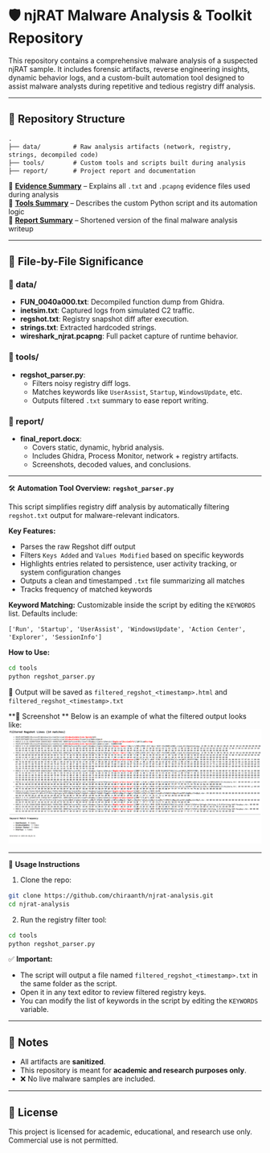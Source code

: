 # 🛡️ njRAT Malware Analysis & Toolkit Repository

This repository contains a comprehensive malware analysis of a suspected njRAT sample. It includes forensic artifacts, reverse engineering insights, dynamic behavior logs, and a custom-built automation tool designed to assist malware analysts during repetitive and tedious registry diff analysis.

---

## 📁 Repository Structure

```
.
├── data/         # Raw analysis artifacts (network, registry, strings, decompiled code)
├── tools/        # Custom tools and scripts built during analysis
├── report/       # Project report and documentation
```

📘 [**Evidence Summary**](data/README.md) – Explains all `.txt` and `.pcapng` evidence files used during analysis  
🔧 [**Tools Summary**](tools/README.md) – Describes the custom Python script and its automation logic  
📄 [**Report Summary**](report/README.md) – Shortened version of the final malware analysis writeup

---

## 📂 File-by-File Significance

### 📘 data/
- **FUN_0040a000.txt**: Decompiled function dump from Ghidra.
- **inetsim.txt**: Captured logs from simulated C2 traffic.
- **regshot.txt**: Registry snapshot diff after execution.
- **strings.txt**: Extracted hardcoded strings.
- **wireshark_njrat.pcapng**: Full packet capture of runtime behavior.

### 🔧 tools/
- **regshot_parser.py**:
  - Filters noisy registry diff logs.
  - Matches keywords like `UserAssist`, `Startup`, `WindowsUpdate`, etc.
  - Outputs filtered `.txt` summary to ease report writing.

### 📄 report/
- **final_report.docx**:
  - Covers static, dynamic, hybrid analysis.
  - Includes Ghidra, Process Monitor, network + registry artifacts.
  - Screenshots, decoded values, and conclusions.

---
🛠️ **Automation Tool Overview:** **`regshot_parser.py`**

This script simplifies registry diff analysis by automatically filtering `regshot.txt` output for malware-relevant indicators.

**Key Features:**

- Parses the raw Regshot diff output
- Filters `Keys Added` and `Values Modified` based on specific keywords
- Highlights entries related to persistence, user activity tracking, or system configuration changes
- Outputs a clean and timestamped `.txt` file summarizing all matches
- Tracks frequency of matched keywords

**Keyword Matching:**
Customizable inside the script by editing the `KEYWORDS` list. Defaults include:

```
['Run', 'Startup', 'UserAssist', 'WindowsUpdate', 'Action Center', 'Explorer', 'SessionInfo']
```

**How to Use:**

```bash
cd tools
python regshot_parser.py
```

📄 Output will be saved as `filtered_regshot_<timestamp>.html` and `filtered_regshot_<timestamp>.txt`

**📸 Screenshot **
Below is an example of what the filtered output looks like:
![Filtered Output Preview](data/regshot_parser.png)


---

🚀 **Usage Instructions**

1. Clone the repo:

```bash
git clone https://github.com/chiraanth/njrat-analysis.git
cd njrat-analysis
```

2. Run the registry filter tool:

```bash
cd tools
python regshot_parser.py
```

✅ **Important:**

- The script will output a file named `filtered_regshot_<timestamp>.txt` in the same folder as the script.
- Open it in any text editor to review filtered registry keys.
- You can modify the list of keywords in the script by editing the `KEYWORDS` variable.

---

## 📌 Notes
- All artifacts are **sanitized**.
- This repository is meant for **academic and research purposes only**.
- ❌ No live malware samples are included.

---

## 📜 License
This project is licensed for academic, educational, and research use only. Commercial use is not permitted.


